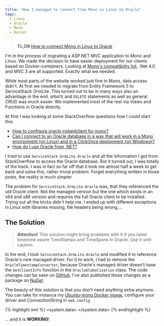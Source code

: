 ```yaml
---
title: "How I managed to connect from Mono in Linux to Oracle"
tags: 
  - Linux
  - Oracle
  - Mono
  - Docker
---
```


> **TL;DR** [How to connect Mono in Linux to Oracle](http://peter.grman.at/how-to-connect-mono-in-linux-to-oracle/)

I'm in the process of migrating a ASP.NET MVC application to Mono and Linux. We made the decision to have easier deployment for our clients based on Docker-containers. Looking at [Mono's compatibility list](http://www.mono-project.com/docs/about-mono/compatibility/), .Net 4.0 and MVC 3  are all supported. Exactly what we needed.

While most parts of the website worked just fine in Mono, data access didn't. At first we needed to migrate from Entity Framework 5 to ServiceStack OrmLite. This turned out to be in many ways also an advantage in the end. `UPDATE` and `DELETE` statements as well as general CRUD was much easier. We implemented most of the rest via Views and Functions in Oracle directly.

At first I was looking at some StackOverflow questions how I could start this:

- [How to configure oracle instantclient for mono?](http://stackoverflow.com/questions/2422316/how-to-configure-oracle-instantclient-for-mono)
- [Can I connect to an Oracle database in a way that will work in a Mono environment (on Linux) and in a ClickOnce deployment (on Windows)?](http://stackoverflow.com/questions/2645934/can-i-connect-to-an-oracle-database-in-a-way-that-will-work-in-a-mono-environmen)
- [How do I use Oracle from .NET?](http://stackoverflow.com/questions/11366695/how-do-i-use-oracle-from-net)

I tried to use `ServiceStack.OrmLite.Oracle` and all the information I got from StackOverflow to access the Oracle database. But it turned out, I was totally of the track. I was in fact so far off that it took me almost half a week to get back and solve this, rather trivial problem. Forget everything written in those posts, the reality is much simpler.

The problem for `ServiceStack.OrmLite.Oracle` was, that they referenced the old Oracle client. Not the managed version but the one which exists in an x64 and x86 version and requires the full Oracle client to be installed. Trying out all the tricks didn't help me. I ended up with different exceptions in Linux with libraries missing, file headers being wrong,...

## The Solution

> **Attention!** This solution might bring problems with it if you need timezone aware TimeStamps and TimeSpans in Oracle. Use it with caution.

In the end, I took `ServiceStack.OrmLite.Oracle` and modified it to reference Oracle's new managed driver. For it to work, I had to remove the `OracleTimestampConverter`, because Oracle's managed driver doesn't have the `GetClientInfo` function in the `OracleGlobalization` class. The code changes can be seen on [GitHub](https://github.com/Grman-IT-Solutions/ServiceStack.OrmLite/tree/OracleManagedDataAccess). I've also published these changes as a package on [NuGet](https://www.nuget.org/packages/ServiceStack.OrmLite.Oracle.Managed/).

The beauty of this solution is that you don't need anything extra anymore. You can take for instance my [Ubuntu-mono Docker image](https://hub.docker.com/u/pgrm/ubuntu-mono), configure your driver and ConnectionString in `web.config`

{% highlight xml %}
<system.data>
  <DbProviderFactories>
    <remove invariant="Oracle.ManagedDataAccess.Client" />
    <!-- If any should be in the machine.config -->
    <add name="Oracle Data Provider for .NET" invariant="Oracle.ManagedDataAccess.Client" description="Oracle Data Provider for .NET" type="Oracle.ManagedDataAccess.Client.OracleClientFactory, Oracle.ManagedDataAccess, Version=4.121.1.0, Culture=neutral" />
  </DbProviderFactories>
</system.data>
<connectionStrings>
  <clear />
  <add name="OracleContext" providerName="Oracle.ManagedDataAccess.Client" connectionString="DATA SOURCE=<IP_ADDRESS>:1521/XE;PASSWORD=<PASSWORD>;USER ID=<USER_ID>;Connection Timeout=600;Validate Connection=true" />
</connectionStrings>
{% endhighlight %}

... and it is **WORKING**!